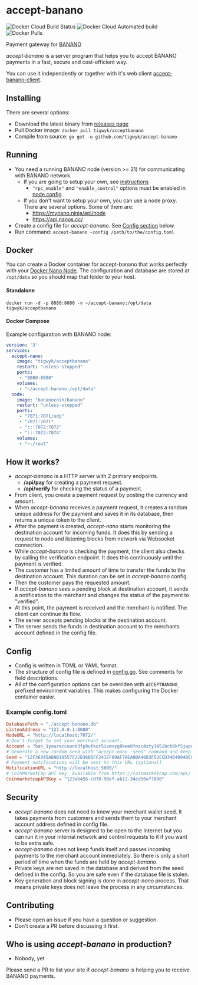 # accept-banano

![Docker Cloud Build Status](https://img.shields.io/docker/cloud/build/tigwyk/acceptbanano)
![Docker Cloud Automated build](https://img.shields.io/docker/cloud/automated/tigwyk/acceptbanano)
![Docker Pulls](https://img.shields.io/docker/pulls/tigwyk/acceptbanano)

Payment gateway for [BANANO](https://banano.cc)

*accept-banano* is a server program that helps you to accept BANANO payments in a fast, secure and cost-efficient way.

You can use it independently or together with it's web client [accept-banano-client](https://github.com/accept-nano/accept-nano-client).

## Installing

There are several options:
 - Download the latest binary from [releases page](https://github.com/tigwyk/accept-banano/releases)
 - Pull Docker image: `docker pull tigwyk/acceptbanano`
 - Compile from source: `go get -u github.com/tigwyk/accept-banano`

## Running

 - You need a running BANANO node (version >= 21) for communicating with BANANO network.
   - If you are going to setup your own, see [instructions](https://docs.nano.org/running-a-node/node-setup/)
     - `"rpc_enable"` and `"enable_control"` options must be enabled in [node config](https://docs.nano.org/running-a-node/configuration/)
   - If you don't want to setup your own, you can use a node proxy. There are several options. Some of them are:
     - https://mynano.ninja/api/node
     - https://api.nanos.cc/
 - Create a config file for *accept-banano*. See [Config section](#config) below.
 - Run command: `accept-banano -config /path/to/the/config.toml`

## Docker

You can create a Docker container for accept-banano that works perfectly with your [Docker Nano Node](https://docs.nano.org/running-a-node/docker-management/).
The configuration and database are stored at `/opt/data` so you should map that folder to your host.

#### Standalone

    docker run -d -p 8080:8080 -v ~/accept-banano:/opt/data tigwyk/acceptbanano

#### Docker Compose

Example configuration with BANANO node:

```yaml
version: '3'
services:
  accept-nano:
    image: "tigwyk/acceptbanano"
    restart: "unless-stopped"
    ports:
     - "8080:8080"
    volumes:
     - "~/accept-banano:/opt/data"
  node:
    image: "bananocoin/banano"
    restart: "unless-stopped"
    ports:
     - "7071:7071/udp"
     - "7071:7071"
     - ":::7072:7072"
     - ":::7072:7074"
    volumes:
     - "~:/root"
```

## How it works?

 - *accept-banano* is a HTTP server with 2 primary endpoints.
   - **/api/pay** for creating a payment request.
   - **/api/verify** for checking the status of a payment.
 - From client, you create a payment request by posting the currency and amount.
 - When *accept-banano* receives a payment request, it creates a random unique address for the payment and saves it in its database, then returns a unique token to the client.
 - After the payment is created, *accept-nano* starts monitoring the destination account for incoming funds. It does this by sending a request to node and listening blocks from network via Websocket connection.
 - While *accept-banano* is checking the payment, the client also checks by calling the verification endpoint. It does this continuously until the payment is verified.
 - The customer has a limited amount of time to transfer the funds to the destination account. This duration can be set in *accept-banano* config.
 - Then the customer pays the requested amount.
 - If *accept-banano* sees a pending block at destination account, it sends a notification to the merchant and changes the status of the payment to "verified".
 - At this point, the payment is received and the merchant is notified. The client can continue its flow.
 - The server accepts pending blocks at the destination account.
 - The server sends the funds in destination account to the merchants account defined in the config file.

## Config

 - Config is written in TOML or YAML format.
 - The structure of config file is defined in [config.go](https://github.com/accept-nano/accept-nano/blob/master/config.go). See comments for field descriptions.
 - All of the configuration options can be overriden with `ACCEPTBANANO_` prefixed environment variables. This makes configuring the Docker container easier.

### Example config.toml

```toml
DatabasePath = "./accept-banano.db"
ListenAddress = "127.0.0.1:8080"
NodeURL = "http://localhost:7072/"
# Don't forget to set your merchant account.
Account = "ban_1youraccount3fp9utkor5ixmxyg8kme8fnzc4zty145ibch8kf5jwpnzr3r"
# Generate a new random seed with "accept-nano -seed" command and keep it secret.
Seed = "12F36345AB0B10557F22B36B5FF241EF09AF7AEA00A40B3F52CCD34640040E92"
# Payment notifications will be sent to this URL (optional).
NotificationURL = "http://localhost:5000/"
# CoinMarketCap API key. Available from https://coinmarketcap.com/api/
CoinmarketcapAPIKey = "123ab456-cd78-90ef-ab12-34cd56ef7890"
```

## Security

 - *accept-banano* does not need to know your merchant wallet seed. It takes payments from customers and sends them to your merchant account address defined in config file.
 - *accept-banano* server is designed to be open to the Internet but you can run it in your internal network and control requests to it if you want to be extra safe.
 - *accept-banano* does not keep funds itself and passes incoming payments to the merchant account immediately. So there is only a short period of time when the funds are held by *accept-banano*.
 - Private keys are not saved in the database and derived from the seed defined in the config. So you are safe even if the database file is stolen.
 - Key generation and block signing is done in *accept-nano* process. That means private keys does not leave the process in any circumstances.

## Contributing

 - Please open an issue if you have a question or suggestion.
 - Don't create a PR before discussing it first.

## Who is using *accept-banano* in production?

 - Nobody, yet

Please send a PR to list your site if *accept-banano* is helping you to receive BANANO payments.

